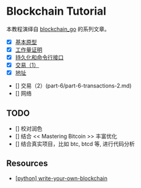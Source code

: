 Blockchain Tutorial
===================

本教程演绎自 [blockchain_go](https://github.com/Jeiwan/blockchain_go) 的系列文章。

- [x] [基本原型](part-1/part-1-basic-prototype.md)
- [x] [工作量证明](part-2/part-2-proof-of-work.md)
- [x] [持久化和命令行接口](part-3/part-3-persistence-and-cli.md)
- [x] [交易（1）](part-4/part-4-transactions-1.md)
- [x] [地址](part-5/part-5-address.md)
- [] 交易（2）(part-6/part-6-transactions-2.md)
- [] 网络

## TODO

- [] 校对润色
- [] 结合 << Mastering Bitcoin >> 丰富优化
- [] 结合真实项目，比如 btc, btcd 等, 进行代码分析

## Resources

- [[python] write-your-own-blockchain](https://bigishdata.com/2017/10/17/write-your-own-blockchain-part-1-creating-storing-syncing-displaying-mining-and-proving-work/)
